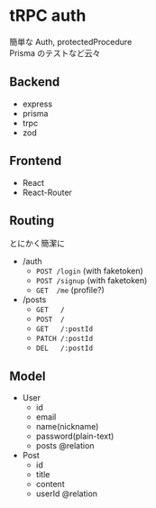 # tRPC auth

簡単な Auth, protectedProcedure<br>
Prisma のテストなど云々

## Backend

- express
- prisma
- trpc
- zod

## Frontend

- React
- React-Router

## Routing

とにかく簡潔に

- /auth
  - `POST /login` (with faketoken)
  - `POST /signup` (with faketoken)
  - `GET  /me` (profile?)
- /posts
  - `GET   /`
  - `POST  /`
  - `GET   /:postId`
  - `PATCH /:postId`
  - `DEL   /:postId`

## Model

- User
  - id
  - email
  - name(nickname)
  - password(plain-text)
  - posts @relation
- Post
  - id
  - title
  - content
  - userId @relation
